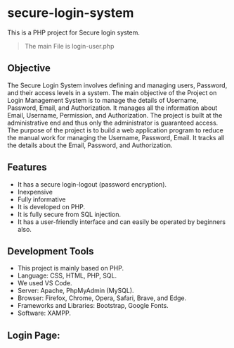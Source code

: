# secure-login-system
This is a PHP project for Secure login system.

> The main File is login-user.php


## Objective
The Secure Login System involves defining and managing users, Password, and their access levels in a system.
The main objective of the Project on Login Management System is to manage the details of Username, Password, Email, and Authorization. It manages all the information about Email, Username, Permission, and Authorization. The project is built at the administrative end and thus only the administrator is guaranteed access. The purpose of the project is to build a web application program to reduce the manual work for managing the Username, Password, Email. It tracks all the details about the Email, Password, and Authorization.


## Features

* It has a secure login-logout (password encryption).
* Inexpensive
* Fully informative
* It is developed on PHP.
* It is fully secure from SQL injection.
* It has a user-friendly interface and can easily be operated by beginners also.

## Development Tools

*	This project is mainly based on PHP.
*	Language: CSS, HTML, PHP, SQL.
*	We used VS Code.
*	Server: Apache, PhpMyAdmin (MySQL).
*	Browser: Firefox, Chrome, Opera, Safari, Brave, and Edge.
*	Frameworks and Libraries: Bootstrap, Google Fonts.
*	Software: XAMPP.

## Login Page:

